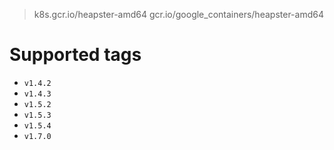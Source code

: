 > k8s.gcr.io/heapster-amd64
> gcr.io/google_containers/heapster-amd64

# Supported tags
- `v1.4.2`
- `v1.4.3`
- `v1.5.2`
- `v1.5.3`
- `v1.5.4`
- `v1.7.0`